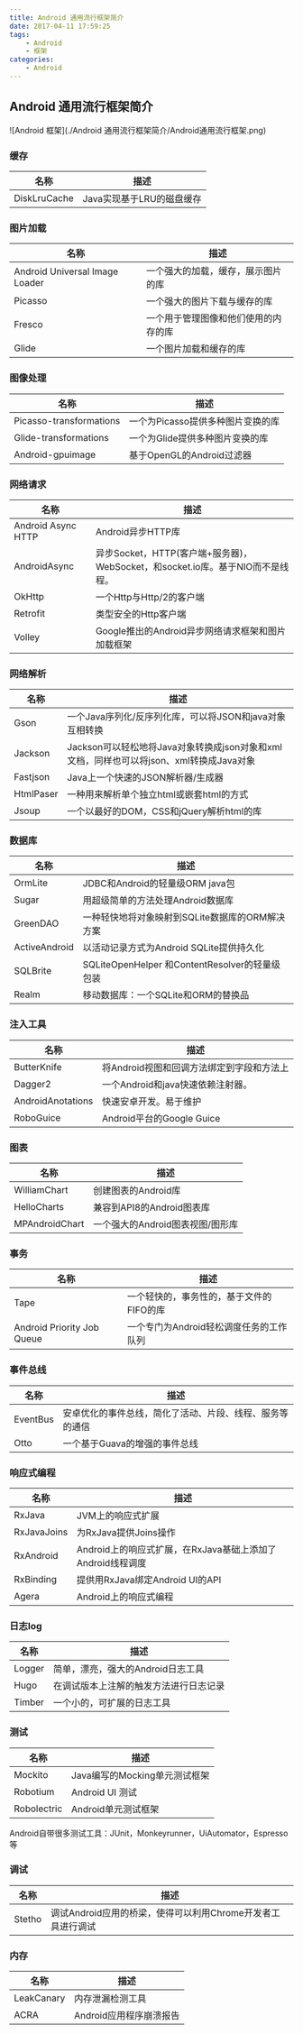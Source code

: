 ```yaml
---
title: Android 通用流行框架简介
date: 2017-04-11 17:59:25
tags:
    - Android
    - 框架
categories:
    - Android
---
```


##  Android 通用流行框架简介

![Android 框架](./Android 通用流行框架简介/Android通用流行框架.png)

### 缓存

| 名称           | 描述               |
| ------------ | ---------------- |
| DiskLruCache | Java实现基于LRU的磁盘缓存 |

### 图片加载

| 名称                             | 描述                 |
| ------------------------------ | ------------------ |
| Android Universal Image Loader | 一个强大的加载，缓存，展示图片的库  |
| Picasso                        | 一个强大的图片下载与缓存的库     |
| Fresco                         | 一个用于管理图像和他们使用的内存的库 |
| Glide                          | 一个图片加载和缓存的库        |

### 图像处理

| 名称                      | 描述                   |
| ----------------------- | -------------------- |
| Picasso-transformations | 一个为Picasso提供多种图片变换的库 |
| Glide-transformations   | 一个为Glide提供多种图片变换的库   |
| Android-gpuimage        | 基于OpenGL的Android过滤器  |

### 网络请求

| 名称                 | 描述                                       |
| ------------------ | ---------------------------------------- |
| Android Async HTTP | Android异步HTTP库                           |
| AndroidAsync       | 异步Socket，HTTP(客户端+服务器)，WebSocket，和socket.io库。基于NIO而不是线程。 |
| OkHttp             | 一个Http与Http/2的客户端                        |
| Retrofit           | 类型安全的Http客户端                             |
| Volley             | Google推出的Android异步网络请求框架和图片加载框架          |

### 网络解析

| 名称        | 描述                                       |
| --------- | ---------------------------------------- |
| Gson      | 一个Java序列化/反序列化库，可以将JSON和java对象互相转换       |
| Jackson   | Jackson可以轻松地将Java对象转换成json对象和xml文档，同样也可以将json、xml转换成Java对象 |
| Fastjson  | Java上一个快速的JSON解析器/生成器                    |
| HtmlPaser | 一种用来解析单个独立html或嵌套html的方式                 |
| Jsoup     | 一个以最好的DOM，CSS和jQuery解析html的库             |

### 数据库
| 名称            | 描述                                      |
| ------------- | --------------------------------------- |
| OrmLite       | JDBC和Android的轻量级ORM java包               |
| Sugar         | 用超级简单的方法处理Android数据库                    |
| GreenDAO      | 一种轻快地将对象映射到SQLite数据库的ORM解决方案            |
| ActiveAndroid | 以活动记录方式为Android SQLite提供持久化             |
| SQLBrite      | SQLiteOpenHelper 和ContentResolver的轻量级包装 |
| Realm         | 移动数据库：一个SQLite和ORM的替换品                  |

### 注入工具

| 名称                | 描述                       |
| ----------------- | ------------------------ |
| ButterKnife       | 将Android视图和回调方法绑定到字段和方法上 |
| Dagger2           | 一个Android和java快速依赖注射器。   |
| AndroidAnotations | 快速安卓开发。易于维护              |
| RoboGuice         | Android平台的Google Guice   |

### 图表

| 名称             | 描述                   |
| -------------- | -------------------- |
| WilliamChart   | 创建图表的Android库        |
| HelloCharts    | 兼容到API8的Android图表库   |
| MPAndroidChart | 一个强大的Android图表视图/图形库 |

### 事务

| 名称                         | 描述                      |
| -------------------------- | ----------------------- |
| Tape                       | 一个轻快的，事务性的，基于文件的FIFO的库  |
| Android Priority Job Queue | 一个专门为Android轻松调度任务的工作队列 |

### 事件总线
| 名称       | 描述                           |
| -------- | ---------------------------- |
| EventBus | 安卓优化的事件总线，简化了活动、片段、线程、服务等的通信 |
| Otto     | 一个基于Guava的增强的事件总线            |

### 响应式编程

| 名称          | 描述                                      |
| ----------- | --------------------------------------- |
| RxJava      | JVM上的响应式扩展                              |
| RxJavaJoins | 为RxJava提供Joins操作                        |
| RxAndroid   | Android上的响应式扩展，在RxJava基础上添加了Android线程调度 |
| RxBinding   | 提供用RxJava绑定Android UI的API               |
| Agera       | Android上的响应式编程                          |

### 日志log

| 名称     | 描述                   |
| ------ | -------------------- |
| Logger | 简单，漂亮，强大的Android日志工具 |
| Hugo   | 在调试版本上注解的触发方法进行日志记录  |
| Timber | 一个小的，可扩展的日志工具        |

### 测试

| 名称          | 描述                   |
| ----------- | -------------------- |
| Mockito     | Java编写的Mocking单元测试框架 |
| Robotium    | Android UI 测试        |
| Robolectric | Android单元测试框架        |

Android自带很多测试工具：JUnit，Monkeyrunner，UiAutomator，Espresso等

### 调试

| 名称     | 描述                                   |
| ------ | ------------------------------------ |
| Stetho | 调试Android应用的桥梁，使得可以利用Chrome开发者工具进行调试 |

### 内存

| 名称         | 描述              |
| ---------- | --------------- |
| LeakCanary | 内存泄漏检测工具        |
| ACRA       | Android应用程序崩溃报告 |